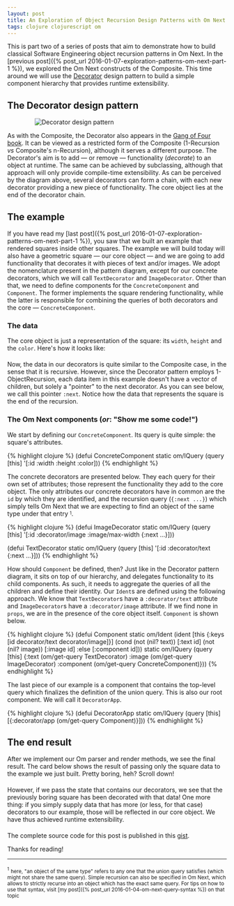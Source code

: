 ```yaml
---
layout: post
title: An Exploration of Object Recursion Design Patterns with Om Next Recursive Queries - Part 2
tags: clojure clojurescript om
---
```


This is part two of a series of posts that aim to demonstrate how to build classical Software Engineering object recursion patterns in Om Next. In the [previous post]({% post_url 2016-01-07-exploration-patterns-om-next-part-1 %}), we explored the Om Next constructs of the Composite. This time around we will use the [Decorator](https://en.wikipedia.org/wiki/Decorator_pattern) design pattern to build a simple component hierarchy that provides runtime extensibility.

<!--more-->

## The Decorator design pattern

<div style="max-width:75%;margin:15px auto 0;">
  <img src="https://cloud.githubusercontent.com/assets/661909/12217911/81cb227e-b70f-11e5-814e-fa564fe5c021.png" alt="Decorator design pattern">
</div>

As with the Composite, the Decorator also appears in the [Gang of Four book](https://en.wikipedia.org/wiki/Design_Patterns). It can be viewed as a restricted form of the Composite (1-Recursion *vs* Composite's n-Recursion), although it serves a different purpose. The Decorator's aim is to add — or remove — functionality (*decorate*) to an object at runtime. The same can be achieved by subclassing, although that approach will only provide compile-time extensibility. As can be perceived by the diagram above, several decorators can form a chain, with each new decorator providing a new piece of functionality. The core object lies at the end of the decorator chain.


## The example

If you have read my [last post]({% post_url 2016-01-07-exploration-patterns-om-next-part-1 %}), you saw that we built an example that rendered squares inside other squares. The example we will build today will also have a geometric square — our core object — and we are going to add functionality that decorates it with pieces of text and/or images.
We adopt the nomenclature present in the pattern diagram, except for our concrete decorators, which we will call `TextDecorator` and `ImageDecorator`. Other than that, we need to define components for the `ConcreteComponent` and `Component`. The former implements the square rendering functionality, while the latter is responsible for combining the queries of both decorators and the core — `ConcreteComponent`.

### The data

The core object is just a representation of the square: its `width`, `height` and the `color`. Here's how it looks like:

<div style="margin-bottom: 20px;">
  <div id="dp-card-1"></div>
</div>

Now, the data in our decorators is quite similar to the Composite case, in the sense that it is recursive. However, since the Decorator pattern employs 1-ObjectRecursion, each data item in this example doesn't have a vector of children, but solely a "pointer" to the next decorator. As you can see below, we call this pointer `:next`. Notice how the data that represents the square is the end of the recursion.

<div style="margin-bottom: 20px;">
  <div id="dp-card-2"></div>
</div>

### The Om Next components (*or*: "Show me some code!")

We start by defining our `ConcreteComponent`. Its query is quite simple: the square's attributes.

{% highlight clojure %}
(defui ConcreteComponent
  static om/IQuery
  (query [this]
    '[:id :width :height :color]))
{% endhighlight %}

The concrete decorators are presented below. They each query for their own set of attributes; those represent the functionality they add to the core object. The only attributes our concrete decorators have in common are the `id` by which they are identified, and the recursion query (`{:next ...}`) which simply tells Om Next that we are expecting to find an object of the same type under that entry <sup><sub>1</sub></sup>.

{% highlight clojure %}
(defui ImageDecorator
  static om/IQuery
  (query [this]
    '[:id :decorator/image :image/max-width {:next ...}]))

(defui TextDecorator
  static om/IQuery
  (query [this]
    '[:id :decorator/text {:next ...}]))
{% endhighlight %}

How should `Component` be defined, then? Just like in the Decorator pattern diagram, it sits on top of our hierarchy, and delegates functionality to its child components. As such, it needs to aggregate the queries of all the children and define their identity. Our `Ident`s are defined using the following approach. We know that `TextDecorator`s have a `:decorator/text` attribute and `ImageDecorator`s have a `:decorator/image` attribute. If we find none in `props`, we are in the presence of the core object itself. `Component` is shown below.

{% highlight clojure %}
(defui Component
  static om/Ident
  (ident [this {:keys [id decorator/text decorator/image]}]
    (cond
      (not (nil? text)) [:text id]
      (not (nil? image)) [:image id]
      :else [:component id]))
  static om/IQuery
  (query [this]
    {:text (om/get-query TextDecorator)
     :image (om/get-query ImageDecorator)
     :component (om/get-query ConcreteComponent)}))
{% endhighlight %}

The last piece of our example is a component that contains the top-level query which finalizes the definition of the union query. This is also our root component. We will call it `DecoratorApp`.

{% highlight clojure %}
(defui DecoratorApp
  static om/IQuery
  (query [this]
    [{:decorator/app (om/get-query Component)}]))
{% endhighlight %}

## The end result

After we implement our Om parser and render methods, we see the final result. The card below shows the result of passing only the square data to the example we just built. Pretty boring, heh? Scroll down!

<div style="margin-bottom: 20px;">
  <div id="dp-card-3"></div>
</div>

However, if we pass the state that contains our decorators, we see that the previously boring square has been decorated with that data! One more thing: if you simply supply data that has more (or less, for that case) decorators to our example, those will be reflected in our core object. We have thus achieved runtime extensibility.

<div style="margin-bottom: 20px;">
  <div id="dp-card-4"></div>
</div>

The complete source code for this post is published in this [gist](https://gist.github.com/anmonteiro/2b282aa35380558a8b1d#file-decorator-cljs).

Thanks for reading!

---

<sup><sub>1</sub></sup> <sub>here, "an object of the same type" refers to any one that the union query satisfies (which might not share the same query). Simple recursion can also be specified in Om Next, which allows to strictly recurse into an object which has the exact same query. For tips on how to use that syntax, visit [my post]({% post_url 2016-01-04-om-next-query-syntax %}) on that topic</sub>

<script>
{% include  exploration-dp-2.js %}
</script>
